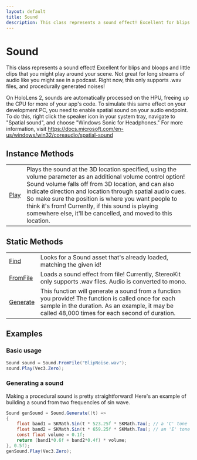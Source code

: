```yaml
---
layout: default
title: Sound
description: This class represents a sound effect! Excellent for blips and bloops and little clips that you might play around your scene. Not great for long streams of audio like you might see in a podcast. Right now, this only supports .wav files, and procedurally generated noises!  On HoloLens 2, sounds are automatically processed on the HPU, freeing up the CPU for more of your app's code. To simulate this same effect on your development PC, you need to enable spatial sound on your audio endpoint. To do this, right click the speaker icon in your system tray, navigate to "Spatial sound", and choose "Windows Sonic for Headphones." For more information, visit https.//docs.microsoft.com/en-us/windows/win32/coreaudio/spatial-sound
---
```

# Sound

This class represents a sound effect! Excellent for blips and bloops
and little clips that you might play around your scene. Not great for long
streams of audio like you might see in a podcast. Right now, this only supports
.wav files, and procedurally generated noises!

On HoloLens 2, sounds are automatically processed on the HPU, freeing up the CPU
for more of your app's code. To simulate this same effect on your development PC,
you need to enable spatial sound on your audio endpoint. To do this, right click
the speaker icon in your system tray, navigate to "Spatial sound", and choose
"Windows Sonic for Headphones." For more information, visit
https://docs.microsoft.com/en-us/windows/win32/coreaudio/spatial-sound



## Instance Methods

|  |  |
|--|--|
|[Play]({{site.url}}/Pages/Reference/Sound/Play.html)|Plays the sound at the 3D location specified, using the volume parameter as an additional volume control option! Sound volume falls off from 3D location, and can also indicate direction and location through spatial audio cues. So make sure the position is where you want people to think it's from! Currently, if this sound is playing somewhere else, it'll be cancelled, and moved to this location.|



## Static Methods

|  |  |
|--|--|
|[Find]({{site.url}}/Pages/Reference/Sound/Find.html)|Looks for a Sound asset that's already loaded, matching the given id!|
|[FromFile]({{site.url}}/Pages/Reference/Sound/FromFile.html)|Loads a sound effect from file! Currently, StereoKit only supports .wav files. Audio is converted to mono.|
|[Generate]({{site.url}}/Pages/Reference/Sound/Generate.html)|This function will generate a sound from a function you provide! The function is called once for each sample in the duration. As an example, it may be called 48,000 times for each second of duration.|


## Examples

### Basic usage
```csharp
Sound sound = Sound.FromFile("BlipNoise.wav");
sound.Play(Vec3.Zero);
```

### Generating a sound
Making a procedural sound is pretty straightforward! Here's
an example of building a sound from two frequencies of sin
wave.
```csharp
Sound genSound = Sound.Generate((t) =>
{
    float band1 = SKMath.Sin(t * 523.25f * SKMath.Tau); // a 'C' tone
    float band2 = SKMath.Sin(t * 659.25f * SKMath.Tau); // an 'E' tone
    const float volume = 0.1f;
    return (band1*0.6f + band2*0.4f) * volume;
}, 0.5f);
genSound.Play(Vec3.Zero);
```

